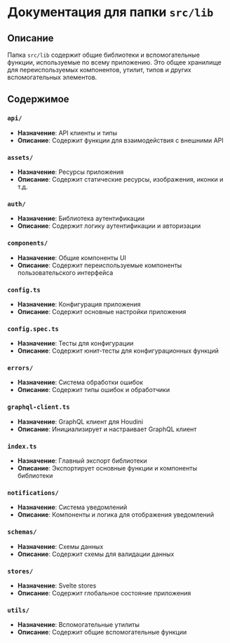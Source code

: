 # Документация для папки `src/lib`

## Описание
Папка `src/lib` содержит общие библиотеки и вспомогательные функции, используемые по всему приложению. Это общее хранилище для переиспользуемых компонентов, утилит, типов и других вспомогательных элементов.

## Содержимое

### `api/`
- **Назначение**: API клиенты и типы
- **Описание**: Содержит функции для взаимодействия с внешними API

### `assets/`
- **Назначение**: Ресурсы приложения
- **Описание**: Содержит статические ресурсы, изображения, иконки и т.д.

### `auth/`
- **Назначение**: Библиотека аутентификации
- **Описание**: Содержит логику аутентификации и авторизации

### `components/`
- **Назначение**: Общие компоненты UI
- **Описание**: Содержит переиспользуемые компоненты пользовательского интерфейса

### `config.ts`
- **Назначение**: Конфигурация приложения
- **Описание**: Содержит основные настройки приложения

### `config.spec.ts`
- **Назначение**: Тесты для конфигурации
- **Описание**: Содержит юнит-тесты для конфигурационных функций

### `errors/`
- **Назначение**: Система обработки ошибок
- **Описание**: Содержит типы ошибок и обработчики

### `graphql-client.ts`
- **Назначение**: GraphQL клиент для Houdini
- **Описание**: Инициализирует и настраивает GraphQL клиент

### `index.ts`
- **Назначение**: Главный экспорт библиотеки
- **Описание**: Экспортирует основные функции и компоненты библиотеки

### `notifications/`
- **Назначение**: Система уведомлений
- **Описание**: Компоненты и логика для отображения уведомлений

### `schemas/`
- **Назначение**: Схемы данных
- **Описание**: Содержит схемы для валидации данных

### `stores/`
- **Назначение**: Svelte stores
- **Описание**: Содержит глобальное состояние приложения

### `utils/`
- **Назначение**: Вспомогательные утилиты
- **Описание**: Содержит общие вспомогательные функции